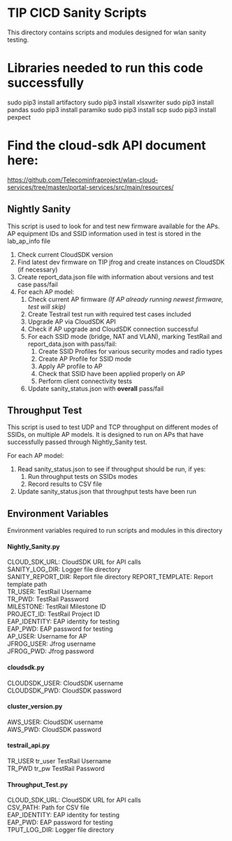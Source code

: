 # TIP CICD Sanity Scripts
This directory contains scripts and modules designed for wlan sanity testing. 

# Libraries needed to run this code successfully
sudo pip3 install artifactory
sudo pip3 install xlsxwriter
sudo pip3 install pandas
sudo pip3 install paramiko
sudo pip3 install scp
sudo pip3 install pexpect

# Find the cloud-sdk API document here:
https://github.com/Telecominfraproject/wlan-cloud-services/tree/master/portal-services/src/main/resources/

## Nightly Sanity
This script is used to look for and test new firmware available for the APs. AP equipment IDs and SSID information used in test is stored in the lab_ap_info file

1. Check current CloudSDK version
2. Find latest dev firmware on TIP jfrog and create instances on CloudSDK (if necessary)
3. Create report_data.json file with information about versions and test case pass/fail
4. For each AP model:
    1. Check current AP firmware *(If AP already running newest firmware, test will skip)*
    2. Create Testrail test run with required test cases included 
    3. Upgrade AP via CloudSDK API
    4. Check if AP upgrade and CloudSDK connection successful
    5. For each SSID mode (bridge, NAT and VLAN), marking TestRail and report_data.json with pass/fail:
        1. Create SSID Profiles for various security modes and radio types
        2. Create AP Profile for SSID mode
        3. Apply AP profile to AP
        5. Check that SSID have been applied properly on AP
        4. Perform client connectivity tests
    6. Update sanity_status.json with **overall** pass/fail
 
## Throughput Test
This script is used to test UDP and TCP throughput on different modes of SSIDs, on multiple AP models. It is designed to run on APs that have successfully passed through Nightly_Sanity test.

For each AP model:
1) Read sanity_status.json to see if throughput should be run, if yes:
    1) Run throughput tests on SSIDs modes
    2) Record results to CSV file
2) Update sanity_status.json that throughput tests have been run

## Environment Variables
Environment variables required to run scripts and modules in this directory
#### Nightly_Sanity.py		
CLOUD_SDK_URL: CloudSDK URL for API calls  
SANITY_LOG_DIR: Logger file directory  
SANITY_REPORT_DIR: Report file directory 
REPORT_TEMPLATE: Report template path  
TR_USER: TestRail Username  
TR_PWD: TestRail Password  
MILESTONE: TestRail Milestone ID  
PROJECT_ID: TestRail Project ID  
EAP_IDENTITY: EAP identity for testing  
EAP_PWD: EAP password for testing  
AP_USER: Username for AP  
JFROG_USER: Jfrog username  
JFROG_PWD: Jfrog password  
		
#### cloudsdk.py		
CLOUDSDK_USER: CloudSDK username  
CLOUDSDK_PWD: CloudSDK password  
		
#### cluster_version.py		
AWS_USER: CloudSDK username  
AWS_PWD: CloudSDK password  
		
#### testrail_api.py		
TR_USER	tr_user	TestRail Username  
TR_PWD	tr_pw	TestRail Password  
		
#### Throughput_Test.py		
CLOUD_SDK_URL: CloudSDK URL for API calls  
CSV_PATH: Path for CSV file  
EAP_IDENTITY: EAP identity for testing  
EAP_PWD: EAP password for testing  
TPUT_LOG_DIR: Logger file directory  
